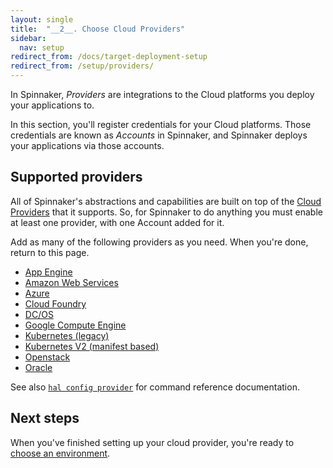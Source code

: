 ```yaml
---
layout: single
title:  "__2__. Choose Cloud Providers"
sidebar:
  nav: setup
redirect_from: /docs/target-deployment-setup
redirect_from: /setup/providers/
---
```


In Spinnaker, *Providers* are integrations to the Cloud platforms you deploy
your applications to.

In this section, you'll register credentials for your Cloud platforms. Those
credentials are known as *Accounts* in Spinnaker, and Spinnaker deploys your
applications via those accounts.

## Supported providers

All of Spinnaker's abstractions and capabilities are built on top of the [Cloud
Providers](/concepts/providers/) that it supports. So, for Spinnaker to do
anything you must enable at least one provider, with one Account added for it.

Add as many of the following providers as you need. When you're done, return to this page.

* [App Engine](/setup/install/providers/appengine/)
* [Amazon Web Services](/setup/install/providers/aws/)
* [Azure](/setup/install/providers/azure/)
* [Cloud Foundry](/setup/install/providers/cf/)
* [DC/OS](/setup/install/providers/dcos/)
* [Google Compute Engine](/setup/install/providers/gce/)
* [Kubernetes (legacy)](/setup/install/providers/kubernetes/)
* [Kubernetes V2 (manifest based)](/setup/install/providers/kubernetes-v2/)
* [Openstack](/setup/install/providers/openstack/)
* [Oracle](/setup/install/providers/oracle/)

See also [`hal config provider`](/reference/halyard/commands/#hal-config-provider)
for command reference documentation.

## Next steps

When you've finished setting up your cloud provider, you're ready to
[choose an environment](/setup/install/environment/).
